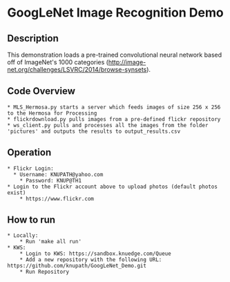 # GoogLeNet Image Recognition Demo

## Description
This demonstration loads a pre-trained convolutional neural network based off of ImageNet's 1000
categories (http://image-net.org/challenges/LSVRC/2014/browse-synsets).

## Code Overview
	* MLS_Hermosa.py starts a server which feeds images of size 256 x 256 to the Hermosa for Processing
	* flickrdownload.py pulls images from a pre-defined flickr repository
	* ws_client.py pulls and processes all the images from the folder 'pictures' and outputs the results to output_results.csv

## Operation
	* Flickr Login:
	  * Username: KNUPATH@yahoo.com
		* Password: KNUP@TH1
	* Login to the Flickr account above to upload photos (default photos exist)
		* https://www.flickr.com

## How to run
	* Locally:
		* Run 'make all run'
	* KWS:
		* Login to KWS: https://sandbox.knuedge.com/Queue
		* Add a new repository with the following URL: https://github.com/knupath/GoogLeNet_Demo.git
		* Run Repository
